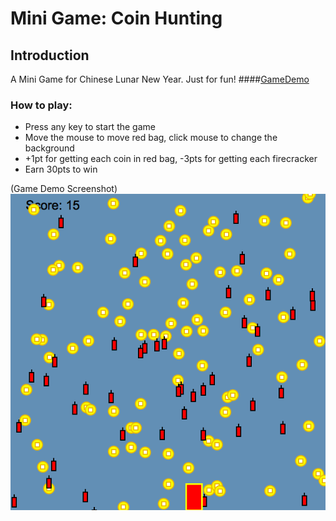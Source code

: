 # Mini Game: Coin Hunting

## Introduction
A Mini Game for Chinese Lunar New Year. Just for fun! 
####[GameDemo](https://goo.gl/re55l6)

### How to play:
* Press any key to start the game
* Move the mouse to move red bag, click mouse to change the background
* +1pt for getting each coin in red bag, -3pts for getting each firecracker
* Earn 30pts to win

(Game Demo Screenshot)
![Screen shot](pic1.png)

